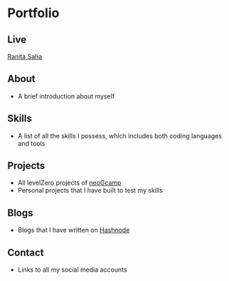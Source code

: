 # Portfolio

## Live

[Ranita Saha](https://suitcase-full-of-sunshine-ranitasaha.netlify.app/)

## About

- A brief introduction about myself

## Skills

- A list of all the skills I possess, which includes both coding languages and tools

## Projects

- All levelZero projects of [neoGcamp](https://neog.camp)
- Personal projects that I have built to test my skills

## Blogs

- Blogs that I have written on [Hashnode](https://hashnode.com/@sunshine659)

## Contact

- Links to all my social media accounts
